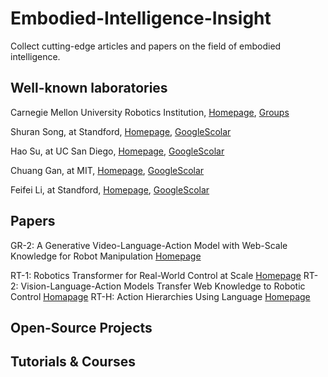 # Embodied-Intelligence-Insight
Collect cutting-edge articles and papers on the field of embodied intelligence.

## Well-known laboratories
Carnegie Mellon University Robotics Institution, [Homepage](https://www.ri.cmu.edu/ri-education/), [Groups](https://www.ri.cmu.edu/research/labs-groups/)

Shuran Song, at Standford, [Homepage](https://shurans.github.io/), [GoogleScolar](https://scholar.google.com/citations?hl=zh-CN&user=5031vK4AAAAJ)

Hao Su, at UC San Diego, [Homepage](https://cseweb.ucsd.edu/~haosu/), [GoogleScolar](https://scholar.google.com/citations?hl=zh-CN&user=1P8Zu04AAAAJ)
	
Chuang Gan, at MIT, [Homepage](https://people.csail.mit.edu/ganchuang/), [GoogleScolar](https://scholar.google.com/citations?user=PTeSCbIAAAAJ&hl=en)

Feifei Li, at Standford, [Homepage](https://profiles.stanford.edu/fei-fei-li), [GoogleScolar](https://scholar.google.com/citations?hl=zh-CN&user=rDfyQnIAAAAJ)


## Papers
GR-2: A Generative Video-Language-Action Model with Web-Scale Knowledge for Robot Manipulation  [Homepage](https://gr2-manipulation.github.io/)

RT-1: Robotics Transformer for Real-World Control at Scale  [Homepage](https://arxiv.org/abs/2212.06817)
RT-2: Vision-Language-Action Models Transfer Web Knowledge to Robotic Control  [Homapage](https://arxiv.org/abs/2307.15818)
RT-H: Action Hierarchies Using Language [Homepage](https://arxiv.org/abs/2403.01823)


## Open-Source Projects

## Tutorials & Courses 
